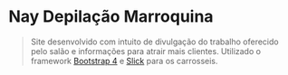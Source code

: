 # Nay Depilação Marroquina
> Site desenvolvido com intuito de divulgação do trabalho oferecido pelo salão e informações para atrair mais clientes. Utilizado o framework [Bootstrap 4](https://getbootstrap.com/) e [Slick](http://kenwheeler.github.io/slick/) para os carrosseis.